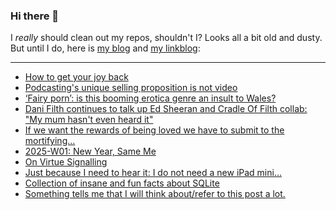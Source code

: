 ### Hi there 👋

I _really_ should clean out my repos, shouldn't I? Looks all a bit old and dusty. But until I do, here is [my blog](https://lostfocus.de/) and [my linkblog](https://dominikschwind.com/links):

--- 

<!-- POST-LIST:START -->
- [How to get your joy back](https://buttondown.com/monteiro/archive/how-to-get-your-joy-back/)
- [Podcasting&#39;s unique selling proposition is not video](https://james.cridland.net/blog/2025/unique-selling-proposition/)
- [‘Fairy porn’: is this booming erotica genre an insult to Wales?](https://www.theguardian.com/books/2025/jan/06/fairy-porn-is-this-booming-erotica-genre-an-insult-to-wales)
- [Dani Filth continues to talk up Ed Sheeran and Cradle Of Filth collab: &quot;My mum hasn&#39;t even heard it&quot;](https://www.nme.com/news/music/dani-filth-continues-to-talk-up-ed-sheeran-and-cradle-of-filth-collab-3826763)
- [If we want the rewards of being loved we have to submit to the mortifying…](https://lostfocus.de/2025/01/05/233435/)
- [2025-W01: New Year, Same Me](https://lostfocus.de/2025/01/05/2025-w01-new-year-same-me/)
- [On Virtue Signalling](https://kevquirk.com/blog/on-virtue-signalling)
- [Just because I need to hear it: I do not need a new iPad mini…](https://lostfocus.de/2025/01/02/233424/)
- [Collection of insane and fun facts about SQLite](https://avi.im/blag/2024/sqlite-facts/)
- [Something tells me that I will think about/refer to this post a lot.](https://lostfocus.de/2024/12/29/233418/)
<!-- POST-LIST:END -->

<!--
**lostfocus/lostfocus** is a ✨ _special_ ✨ repository because its `README.md` (this file) appears on your GitHub profile.

Here are some ideas to get you started:

- 🔭 I’m currently working on ...
- 🌱 I’m currently learning ...
- 👯 I’m looking to collaborate on ...
- 🤔 I’m looking for help with ...
- 💬 Ask me about ...
- 📫 How to reach me: ...
- 😄 Pronouns: ...
- ⚡ Fun fact: ...
-->

